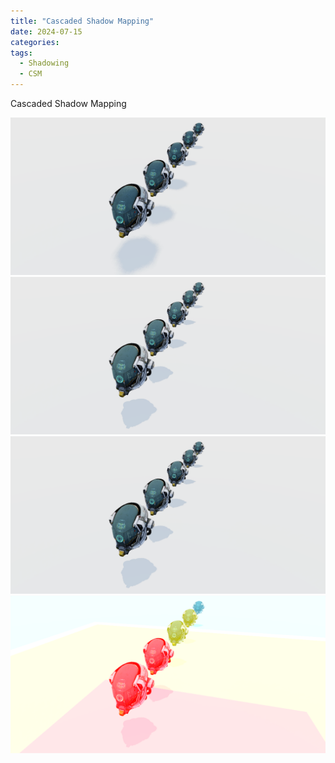 ```yaml
---
title: "Cascaded Shadow Mapping"
date: 2024-07-15
categories:
tags:
  - Shadowing
  - CSM
---
```


Cascaded Shadow Mapping

<div class="juxtapose" data-startingposition="50%" data-showlabels="true" data-showcredits="true">
    <img src="/assets/imgs/csm_compare/wo_csm.png" alt="No CSM" data-label="No CSM" />
    <img src="/assets/imgs/csm_compare/wi_csm.png" alt="CSM" data-label="CSM" />
</div>

<div class="juxtapose" data-startingposition="50%" data-showlabels="true" data-showcredits="true">
    <img src="/assets/imgs/csm_compare/wi_csm.png" />
    <img src="/assets/imgs/csm_compare/csm_mapbased.png" />
</div>